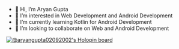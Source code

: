 - 👋 Hi, I’m Aryan Gupta
- 👀 I’m interested in Web Development and Android Development
- 🌱 I’m currently learning Kotlin for Android Development
- 💞️ I’m looking to collaborate on Web and Android Development

<!---
aryangupta02092002/aryangupta02092002 is a ✨ special ✨ repository because its `README.md` (this file) appears on your GitHub profile.
You can click the Preview link to take a look at your changes.
--->
[![@aryangupta02092002's Holopin board](https://holopin.me/aryangupta02092002)](https://holopin.io/@aryangupta02092002)
